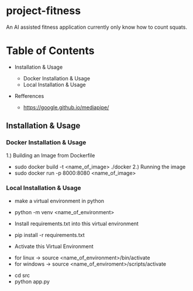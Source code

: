 # project-fitness
An AI assisted fitness application currently only know how to count squats.

# Table of Contents 
  * Installation & Usage
    * Docker Installation & Usage
    * Local Installation & Usage
 
  * Refferences
    - https://google.github.io/mediapipe/


## Installation & Usage
### Docker Installation & Usage
1.) Building an Image from Dockerfile 
- sudo docker build -t <name_of_image> ./docker
2.) Running the image 
- sudo docker run -p 8000:8080 <name_of_image>

### Local Installation & Usage
* make a virtual environment in python 
 - python -m venv <name_of_environment> 
* Install requirements.txt into this virtual environment 
 - pip install -r requirements.txt 
* Activate this Virtual Environment  
 - for linux -> source <name_of_environment>/bin/activate 
 - for windows -> source <name_of_enviroment>/scripts/activate  
* cd src 
* python app.py



